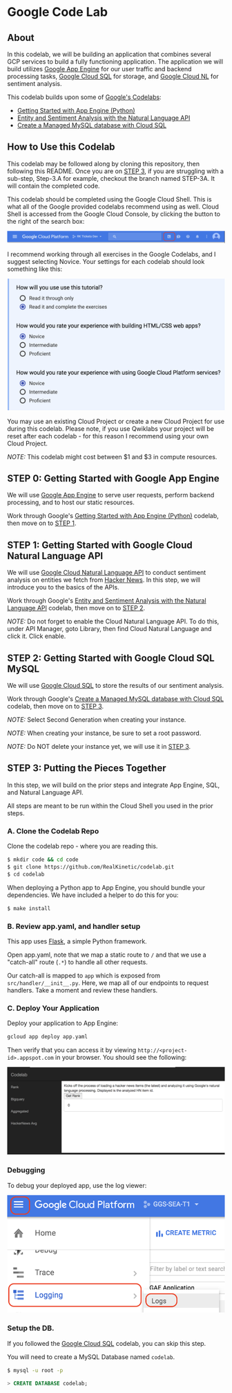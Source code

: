 Google Code Lab
===============

## About

In this codelab, we will be building an application that combines several GCP
services to build a fully functioning application. The application we will
build utilizes [Google App Engine][GAE] for our user traffic and backend
processing tasks, [Google Cloud SQL][CSQL] for storage, and [Google Cloud
NL][CNL] for sentiment analysis.

This codelab builds upon some of [Google's Codelabs][GCL]:

- [Getting Started with App Engine (Python)][GCL.GAE]
- [Entity and Sentiment Analysis with the Natural Language API][GCL.NL]
- [Create a Managed MySQL database with Cloud SQL][GCL.SQL]


## How to Use this Codelab

This codelab may be followed along by cloning this repository, then following
this README. Once you are on [STEP
3](#step-3-putting-the-pieces-together), if you are struggling with a sub-step,
Step-3.A for example, checkout the branch named STEP-3A. It will contain the
completed code.

This codelab should be completed using the Google Cloud Shell. This is what all
of the Google provided codelabs recommend using as well. Cloud Shell is
accessed from the Google Cloud Console, by clicking the button to the right of
the search box:

![Activate Google Cloud Shell](./docs/img/ActiveGoogleCloudShell.png)

I recommend working through all exercises in the Google Codelabs, and I suggest
selecting Novice. Your settings for each codelab should look something like
this:

![Google Codelab Settings](./docs/img/CodelabSettings.png)

You may use an existing Cloud Project or create a new Cloud Project for use
during this codelab. Please note, if you use Qwiklabs your project will be
reset after each codelab - for this reason I recommend using your own Cloud
Project.

*NOTE:* This codelab might cost between $1 and $3 in compute resources.


## STEP 0: Getting Started with Google App Engine

We will use [Google App Engine][GAE] to serve user requests, perform backend
processing, and to host our static resources.

Work through Google's [Getting Started with App Engine (Python)][GCL.GAE]
codelab, then move on to [STEP 1](#step-1-getting-started-with-google-cloud-natural-language-api).


## STEP 1: Getting Started with Google Cloud Natural Language API

We will use [Google Cloud Natural Language API][CNL] to conduct sentiment
analysis on entities we fetch from [Hacker News][HN]. In this step, we will
introduce you to the basics of the APIs.

Work through Google's [Entity and Sentiment Analysis with the Natural Language
API][GCL.NL] codelab, then move on to [STEP 2](#step-2-getting-started-with-google-cloud-sql-mysql).

*NOTE:* Do not forget to enable the Cloud Natural Language API. To do this, under
API Manager, goto Library, then find Cloud Natural Language and click it. Click
enable.


## STEP 2: Getting Started with Google Cloud SQL MySQL

We will use [Google Cloud SQL][CSQL] to store the results of our sentiment
analysis.

Work through Google's [Create a Managed MySQL database with Cloud SQL][GCL.SQL]
codelab, then move on to [STEP 3](#step-3-putting-the-pieces-together).

*NOTE:* Select Second Generation when creating your instance.

*NOTE:* When creating your instance, be sure to set a root password.

*NOTE:* Do NOT delete your instance yet, we will use it in [STEP
3](#step-3-putting-the-pieces-together).


## STEP 3: Putting the Pieces Together

In this step, we will build on the prior steps and integrate App Engine, SQL,
and Natural Language API.

All steps are meant to be run within the Cloud Shell you used in the prior
steps.

### A. Clone the Codelab Repo

Clone the codelab repo - where you are reading this.

```sh
$ mkdir code && cd code
$ git clone https://github.com/RealKinetic/codelab.git
$ cd codelab
```

When deploying a Python app to App Engine, you should bundle your dependencies.
We have included a helper to do this for you:

```sh
$ make install
```

### B. Review app.yaml, and handler setup

This app uses [Flask](http://flask.pocoo.org/), a simple Python framework.

Open app.yaml, note that we map a static route to `/` and that we use a
"catch-all" route (`.*`) to handle all other requests.

Our catch-all is mapped to `app` which is exposed from
`src/handler/__init__.py`. Here, we map all of our endpoints to request
handlers. Take a moment and review these handlers.

### C. Deploy Your Application

Deploy your application to App Engine:

```sh
gcloud app deploy app.yaml
```

Then verify that you can access it by viewing `http://<project-id>.appspot.com`
in your browser. You should see the following:

![Initial Deployed App](./docs/img/FirstDeploy.png)


### Debugging

To debug your deployed app, use the log viewer:

![Log Viewer](./docs/img/LogViewer.png)


### Setup the DB.

If you followed the [Google Cloud SQL][GCL.SQL] codelab, you can skip this
step.

You will need to create a MySQL Database named `codelab`.

```sh
$ mysql -u root -p
```
```SQL
> CREATE DATABASE codelab;
```



[GAE]: https://cloud.google.com/appengine/
[CSQL]: https://cloud.google.com/sql/docs/mysql/
[CNL]: https://cloud.google.com/natural-language/
[GCL]: https://codelabs.developers.google.com/cloud?cat=Cloud
[GCL.GAE]: https://codelabs.developers.google.com/codelabs/cloud-app-engine-python/index.html
[GCL.NL]: https://codelabs.developers.google.com/codelabs/cloud-nl-intro/index.html
[GCL.SQL]: https://codelabs.developers.google.com/codelabs/cloud-create-cloud-sql-db/index.html
[HN]: https://news.ycombinator.com/

